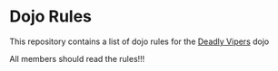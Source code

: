 Dojo Rules
==========

This repository contains a list of dojo rules for the [Deadly Vipers](https://github.com/deadlyvipers) dojo

All members should read the rules!!!
